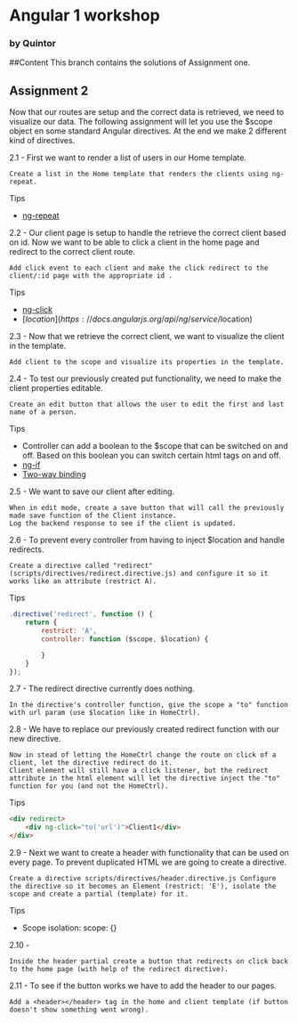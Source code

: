 # Angular 1 workshop
### by Quintor

##Content
This branch contains the solutions of Assignment one.

## Assignment 2
Now that our routes are setup and the correct data is retrieved, we need to visualize our data.
The following assignment will let you use the $scope object en some standard Angular 
directives. At the end we make 2 different kind of directives.

2.1 - First we want to render a list of users in our Home template.
```
Create a list in the Home template that renders the clients using ng-repeat.
```

Tips
- [ng-repeat](https://docs.angularjs.org/api/ng/directive/ngRepeat)

2.2 - Our client page is setup to handle the retrieve the correct client based on id. Now we want to be able to click
a client in the home page and redirect to the correct client route.
```
Add click event to each client and make the click redirect to the client/:id page with the appropriate id .
```
Tips
- [ng-click](https://docs.angularjs.org/api/ng/directive/ngClick)
- [$location](https://docs.angularjs.org/api/ng/service/$location)

2.3 - Now that we retrieve the correct client, we want to visualize the client in the template.
```
Add client to the scope and visualize its properties in the template.
```

2.4 - To test our previously created put functionality, we need to make the client properties editable.
```
Create an edit button that allows the user to edit the first and last name of a person.
```
Tips
- Controller can add a boolean to the $scope that can be switched on and off. Based on this boolean you can switch certain html tags on and off.
- [ng-if](https://docs.angularjs.org/api/ng/directive/ngIf)
- [Two-way binding](https://docs.angularjs.org/api/ng/directive/ngModel)

2.5 - We want to save our client after editing.
```
When in edit mode, create a save button that will call the previously made save function of the Client instance.
Log the backend response to see if the client is updated.
```

2.6 - To prevent every controller from having to inject $location and handle redirects.
```
Create a directive called "redirect" (scripts/directives/redirect.directive.js) and configure it so it works like an attribute (restrict A).
```
Tips
```javascript
.directive('redirect', function () {
    return {
        restrict: 'A',
        controller: function ($scope, $location) {

        }
    }
});
```

2.7 - The redirect directive currently does nothing.
```
In the directive's controller function, give the scope a "to" function with url param (use $location like in HomeCtrl).
```

2.8 - We have to replace our previously created redirect function with our new directive. 
```
Now in stead of letting the HomeCtrl change the route on click of a client, let the directive redirect do it.
Client element will still have a click listener, but the redirect attribute in the html element will let the directive inject the "to" function for you (and not the HomeCtrl).
```
Tips
```html
<div redirect>
    <div ng-click="to('url')">Client1</div>
</div>
```

2.9 - Next we want to create a header with functionality that can be used on every page. To prevent duplicated HTML we are going to create a directive.
```
Create a directive scripts/directives/header.directive.js Configure the directive so it becomes an Element (restrict: 'E'), isolate the scope and create a partial (template) for it.
```
Tips
- Scope isolation: scope: {}

2.10 - 
```
Inside the header partial create a button that redirects on click back to the home page (with help of the redirect directive).
```

2.11 - To see if the button works we have to add the header to our pages.
```
Add a <header></header> tag in the home and client template (if button doesn't show something went wrong).
```
